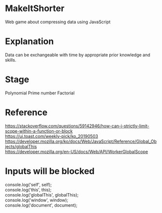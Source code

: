 # MakeItShorter
Web game about compressing data using JavaScript

# Explanation
Data can be exchangeable with time by appropriate prior knowledge and skills.

# Stage
Polynomial
Prime number
Factorial

# Reference
https://stackoverflow.com/questions/59142946/how-can-i-strictly-limit-scope-within-a-function-or-block  
https://ui.toast.com/weekly-pick/ko_20190503  
https://developer.mozilla.org/ko/docs/Web/JavaScript/Reference/Global_Objects/globalThis  
https://developer.mozilla.org/en-US/docs/Web/API/WorkerGlobalScope   

# Inputs will be blocked
console.log('self', self);  
console.log('this', this);  
console.log('globalThis', globalThis);  
console.log('window', window);  
console.log('document', document);  